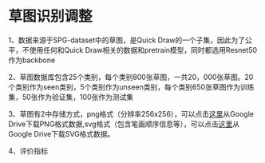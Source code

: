 # 草图识别调整

1、数据来源于SPG-dataset中的草图，是Quick Draw的一个子集，因此为了公平，不使用任何和Quick Draw相关的数据和pretrain模型，同时都选用Resnet50作为backbone

2、草图数据库包含25个类别，每个类别800张草图，一共20，000张草图。20个类别作为seen类别，5个类别作为unseen类别，每个类别650张草图作为训练集，50张作为验证集，100张作为测试集

3、草图有2中存储方式，png格式（分辨率256x256），可以点击[这里](https://drive.google.com/file/d/1wKCvZMmjTnOFiVFEk5v53SrHt_w4Y5-g/view?usp=sharing)从Google Drive下载PNG格式数据,svg格式（包含笔画顺序信息等），可以点击[这里](https://drive.google.com/file/d/1ssCinsxje1f_aGryJVXFkFsTBDFXgJcH/view?usp=sharing)从Google Drive下载SVG格式数据。

4、评价指标
